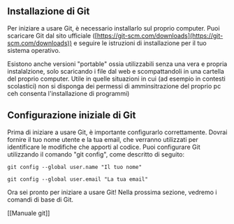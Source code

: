 ## Installazione di Git

Per iniziare a usare Git, è necessario installarlo sul proprio computer. Puoi scaricare Git dal sito ufficiale ([https://git-scm.com/downloads](https://git-scm.com/downloads)) e seguire le istruzioni di installazione per il tuo sistema operativo.

Esistono anche versioni "portable" ossia utilizzabili senza una vera e propria instalalzione, solo scaricando i file dal web e scompattandoli in una cartella del proprio computer.
Utile in quelle situazioni in cui (ad esempio in contesti scolastici) non si disponga dei permessi di amminsitrazione del proprio pc ceh consenta l'installazione di programmi)

## Configurazione iniziale di Git

Prima di iniziare a usare Git, è importante configurarlo correttamente. Dovrai fornire il tuo nome utente e la tua email, che verranno utilizzati per identificare le modifiche che apporti al codice. Puoi configurare Git utilizzando il comando "git config", come descritto di seguito:

	git config --global user.name "Il tuo nome"

	git config --global user.email "La tua email"

Ora sei pronto per iniziare a usare Git! Nella prossima sezione, vedremo i comandi di base di Git.

[[Manuale git]]
